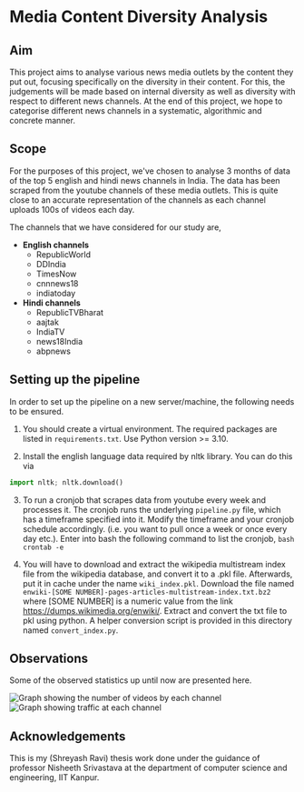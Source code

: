 # Media Content Diversity Analysis

## Aim

This project aims to analyse various news media outlets by the content
they put out, focusing specifically on the diversity in their content.
For this, the judgements will be made based on internal diversity as
well as diversity with respect to different news channels. At the end
of this project, we hope to categorise different news channels in a
systematic, algorithmic and concrete manner.

## Scope

For the purposes of this project, we've chosen to analyse 3 months of
data of the top 5 english and hindi news channels in India. The data
has been scraped from the youtube channels of these media outlets.
This is quite close to an accurate representation of the channels as
each channel uploads 100s of videos each day. <br>

The channels that we have considered for our study are,
- __English channels__
    - RepublicWorld
    - DDIndia
    - TimesNow
    - cnnnews18
    - indiatoday
- __Hindi channels__
    - RepublicTVBharat
    - aajtak
    - IndiaTV
    - news18India
    - abpnews

## Setting up the pipeline
In order to set up the pipeline on a new server/machine, the following
needs to be ensured.

1. You should create a virtual environment. The required packages are
   listed in `requirements.txt`. Use Python version >= 3.10.

2. Install the english language data required by nltk library. You can
   do this via
```python
import nltk; nltk.download()
```

3. To run a cronjob that scrapes data from youtube every week and
   processes it. The cronjob runs the underlying `pipeline.py` file,
   which has a timeframe specified into it. Modify the timeframe and
   your cronjob schedule accordingly. (i.e. you want to pull once a
   week or once every day etc.). Enter into bash the following
   command to list the cronjob, 
```bash crontab -e ```

4. You will have to download and extract the wikipedia multistream
   index file from the wikipedia database, and convert it to a .pkl
   file. Afterwards, put it in cache under the name `wiki_index.pkl`.
   Download the file named `enwiki-[SOME
   NUMBER]-pages-articles-multistream-index.txt.bz2` where [SOME
   NUMBER] is a numeric value from the link
   https://dumps.wikimedia.org/enwiki/. Extract and convert the txt
   file to pkl using python. A helper conversion script is provided in
   this directory named `convert_index.py`.

## Observations

Some of the observed statistics up until now are presented here.

![Graph showing the number of videos by each channel](./graphs/vid_count.jpg "Number of Videos")
![Graph showing traffic at each channel](./graphs/views.jpg "Channel traffic")

## Acknowledgements
This is my (Shreyash Ravi) thesis work done under the guidance of
professor Nisheeth Srivastava at the department of computer science
and engineering, IIT Kanpur.
